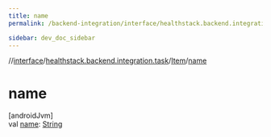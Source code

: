 ```yaml
---
title: name
permalink: /backend-integration/interface/healthstack.backend.integration.task/-item/name.html

sidebar: dev_doc_sidebar
---
```

//[interface](../../../index.html)/[healthstack.backend.integration.task](../index.html)/[Item](index.html)/[name](name.html)



# name



[androidJvm]\
val [name](name.html): [String](https://kotlinlang.org/api/latest/jvm/stdlib/kotlin/-string/index.html)




